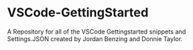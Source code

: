 # VSCode-GettingStarted
A Repository for all of the VSCode Gettingstarted snippets and Settings.JSON created by Jordan Benzing and Donnie Taylor. 
